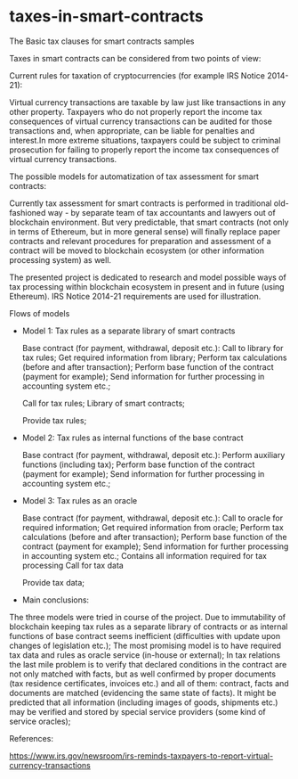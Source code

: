 # taxes-in-smart-contracts

The Basic tax clauses for smart contracts samples

Taxes in smart contracts can be considered from two points of view:

Current rules for taxation of cryptocurrencies (for example IRS Notice 2014-21):

Virtual currency transactions are taxable by law just like transactions in any other property. Taxpayers who do not properly report the income tax consequences of virtual currency transactions can be audited for those transactions and, when appropriate, can be liable for penalties and interest.In more extreme situations, taxpayers could be subject to criminal prosecution for failing to properly report the income tax consequences of virtual currency transactions. 

The possible models for automatization of tax assessment for smart contracts:

Currently tax assessment for smart contracts is performed in traditional old-fashioned way - by separate team of tax accountants and lawyers out of blockchain environment. But very predictable, that smart contracts (not only in terms of Ethereum, but in more general sense) will finally replace paper contracts and relevant procedures for preparation and assessment of a contract will be moved to blockchain ecosystem (or other information processing system) as well.

The presented project is dedicated to research and model possible ways of tax processing within blockchain ecosystem in present and in future (using Ethereum). IRS Notice 2014-21 requirements are used for illustration.

Flows of models

- Model 1: Tax rules as a separate library of smart contracts

  Base contract (for payment, withdrawal, deposit etc.):
  Call to library for tax rules;
  Get required information from library;
  Perform tax calculations (before and after transaction);
  Perform base function of the contract (payment for example);
  Send information for further processing in accounting system etc.;

  Call for tax rules;
  Library of smart contracts;

  Provide tax rules;

- Model 2: Tax rules as internal functions of the base contract

  Base contract (for payment, withdrawal, deposit etc.):
  Perform auxiliary functions (including tax);
  Perform base function of the contract (payment for example);
  Send information for further processing in accounting system etc.;


- Model 3: Tax rules as an oracle

  Base contract (for payment, withdrawal, deposit etc.):
  Call to oracle for required information;
  Get required information from oracle;
  Perform tax calculations (before and after transaction);
  Perform base function of the contract (payment for example);
  Send information for further processing in accounting system etc.;
  Contains all information required for tax processing
  Call for tax data

  Provide tax data;

- Main conclusions:

The three models were tried in course of the project. Due to immutability of blockchain keeping tax rules as a separate library of contracts or as  internal functions of base contract seems inefficient (difficulties with update upon changes of legislation etc.);
The most promising model is to have required tax data and rules as oracle service (in-house or external);
In tax relations the last mile problem is to verify that declared conditions in the contract are not only matched with facts, but as well confirmed by proper documents (tax residence certificates, invoices etc.) and all of them: contract, facts and documents are matched (evidencing the same state of facts). It might be predicted that all information (including images of goods, shipments etc.) may be verified and stored by special service providers (some kind of service oracles);



References:

https://www.irs.gov/newsroom/irs-reminds-taxpayers-to-report-virtual-currency-transactions
